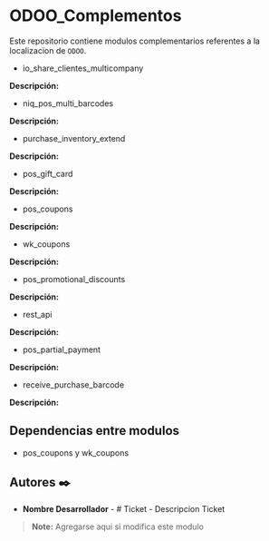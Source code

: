 # ODOO_Complementos

Este repositorio contiene modulos complementarios referentes a la localizacion de `ODOO`.

- io_share_clientes_multicompany

**Descripción:**

- niq_pos_multi_barcodes       

**Descripción:**

- purchase_inventory_extend    

**Descripción:**

- pos_gift_card

**Descripción:**

- pos_coupons                  

**Descripción:**

- wk_coupons                   

**Descripción:**

- pos_promotional_discounts

**Descripción:**

- rest_api                     

**Descripción:**

- pos_partial_payment

**Descripción:**

- receive_purchase_barcode     

**Descripción:**


  ## Dependencias entre modulos
  - pos_coupons y wk_coupons   

## Autores ✒️

* **Nombre Desarrollador** - # Ticket - Descripcion Ticket

> **Note:** Agregarse aqui si modifica este modulo
